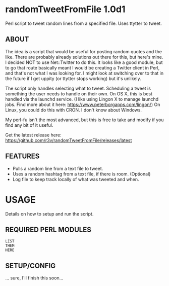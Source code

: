 randomTweetFromFile 1.0d1
============
Perl script to tweet random lines from a specified file. Uses ttytter to tweet.

ABOUT
-----
The idea is a script that would be useful for posting random quotes and the
like. There are probably already solutions out there for this, but here's mine.
I decided NOT to use Net::Twitter to do this. It looks like a good module, but
to go that route basically meant I would be creating a Twitter client in Perl,
and that's not what I was looking for. I might look at switching over to that
in the future if I get uppity (or ttytter stops working) but it's unlikely.

The script only handles selecting what to tweet. Scheduling a tweet is something
the user needs to handle on their own. On OS X, this is best handled via the
launchd service. (I like using Lingon X to manage launchd jobs. Find more about
it here: https://www.peterborgapps.com/lingon/) On Linux, you could do this with
CRON. I don't know about Windows.

My perl-fu isn't the most advanced, but this is free to take and modify if you
find any bit of it useful.

Get the latest release here:
    https://github.com/r3v/randomTweetFromFile/releases/latest

FEATURES
--------
* Pulls a random line from a text file to tweet.
* Uses a random hashtag from a text file, if there is room. (Optional)
* Log file to keep track locally of what was tweeted and when.


USAGE
=====
Details on how to setup and run the script.

REQUIRED PERL MODULES
---------------------
	LIST
	THEM
	HERE

SETUP/CONFIG
------------
... sure, I'll finish this soon...
